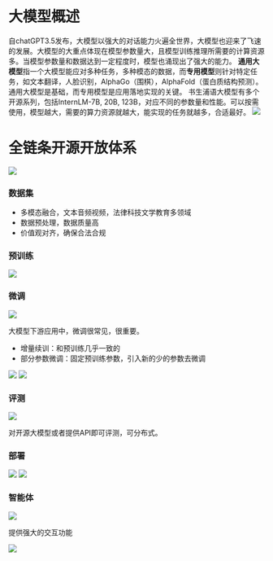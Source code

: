 # 大模型概述
自chatGPT3.5发布，大模型以强大的对话能力火遍全世界，大模型也迎来了飞速的发展。大模型的大重点体现在模型参数量大，且模型训练推理所需要的计算资源多。当模型参数量和数据达到一定程度时，模型也涌现出了强大的能力。
**通用大模型**指一个大模型能应对多种任务，多种模态的数据，而**专用模型**则针对特定任务，如文本翻译，人脸识别，AlphaGo（围棋），AlphaFold（蛋白质结构预测）。通用大模型是基础，而专用模型是应用落地实现的关键。
书生浦语大模型有多个开源系列，包括InternLM-7B, 20B, 123B，对应不同的参数量和性能。可以按需使用，模型越大，需要的算力资源就越大，能实现的任务就越多，合适最好。
![](https://cdn.nlark.com/yuque/0/2024/png/25752238/1704347762214-a44faa8b-e199-4bbe-86e3-f93cf0c6f0df.png?x-oss-process=image%2Fresize%2Cw_750%2Climit_0#averageHue=%23dbe2f3&from=url&id=nWDVK&originHeight=386&originWidth=750&originalType=binary&ratio=1&rotation=0&showTitle=false&status=done&style=none&title=)
# 全链条开源开放体系
![](https://cdn.nlark.com/yuque/0/2024/png/25752238/1704349116425-d2c3d235-19e0-4b1d-853e-96a592bb7cf3.png?x-oss-process=image%2Fresize%2Cw_750%2Climit_0#averageHue=%23d4deef&from=url&id=f4HBW&originHeight=379&originWidth=750&originalType=binary&ratio=1&rotation=0&showTitle=false&status=done&style=none&title=)
### 数据集

- 多模态融合，文本音频视频，法律科技文学教育多领域
- 数据预处理，数据质量高
- 价值观对齐，确保合法合规
### 预训练
![](https://cdn.nlark.com/yuque/0/2024/png/25752238/1704348044848-86b18796-abf3-4201-adf1-be1f81d13025.png?x-oss-process=image%2Fresize%2Cw_750%2Climit_0#averageHue=%23d6dff0&from=url&id=v9J4A&originHeight=416&originWidth=750&originalType=binary&ratio=1&rotation=0&showTitle=false&status=done&style=none&title=)
### 微调
![](https://cdn.nlark.com/yuque/0/2024/png/25752238/1704348122394-ff9d8efb-43c4-4038-a123-c1ec06790abe.png?x-oss-process=image%2Fresize%2Cw_750%2Climit_0#averageHue=%23d3daeb&from=url&id=HUvn5&originHeight=418&originWidth=750&originalType=binary&ratio=1&rotation=0&showTitle=false&status=done&style=none&title=)

大模型下游应用中，微调很常见，很重要。

- 增量续训：和预训练几乎一致的
- 部分参数微调：固定预训练参数，引入新的少的参数去微调

![](https://cdn.nlark.com/yuque/0/2024/png/25752238/1704348150441-6dfdf348-4785-4b13-9a6a-0251be343847.png?x-oss-process=image%2Fresize%2Cw_750%2Climit_0#averageHue=%23d4dcee&from=url&id=mSTb6&originHeight=386&originWidth=750&originalType=binary&ratio=1&rotation=0&showTitle=false&status=done&style=none&title=)
![](https://cdn.nlark.com/yuque/0/2024/png/25752238/1704348245558-98730971-d3f8-445b-b274-5879e3bee61c.png?x-oss-process=image%2Fresize%2Cw_750%2Climit_0#averageHue=%23d7deee&from=url&id=dsrYZ&originHeight=431&originWidth=750&originalType=binary&ratio=1&rotation=0&showTitle=false&status=done&style=none&title=)
### 评测
![](https://cdn.nlark.com/yuque/0/2024/png/25752238/1704348375334-698bd9f9-a869-4902-8694-d5a00f770f7f.png?x-oss-process=image%2Fresize%2Cw_750%2Climit_0#averageHue=%23b8cee4&from=url&id=tZLKO&originHeight=424&originWidth=750&originalType=binary&ratio=1&rotation=0&showTitle=false&status=done&style=none&title=)

对开源大模型或者提供API即可评测，可分布式。

### 部署
![](https://cdn.nlark.com/yuque/0/2024/png/25752238/1704348494427-03138425-d0ea-4f59-9f27-bce7911443d7.png?x-oss-process=image%2Fresize%2Cw_750%2Climit_0#averageHue=%23d4ddee&from=url&id=Em4na&originHeight=379&originWidth=750&originalType=binary&ratio=1&rotation=0&showTitle=false&status=done&style=none&title=)
![](https://cdn.nlark.com/yuque/0/2024/png/25752238/1704348600379-dd512ec2-34c6-4cce-8c37-af41ea5a16e3.png?x-oss-process=image%2Fresize%2Cw_750%2Climit_0#averageHue=%23cdd6e8&from=url&id=ovdab&originHeight=405&originWidth=750&originalType=binary&ratio=1&rotation=0&showTitle=false&status=done&style=none&title=)
### 智能体
![](https://cdn.nlark.com/yuque/0/2024/png/25752238/1704348717620-42f51dce-7582-4cc4-869f-ba2229debdd4.png?x-oss-process=image%2Fresize%2Cw_750%2Climit_0#averageHue=%23d8dfef&from=url&id=xUMRe&originHeight=373&originWidth=750&originalType=binary&ratio=1&rotation=0&showTitle=false&status=done&style=none&title=)

提供强大的交互功能

![](https://cdn.nlark.com/yuque/0/2024/png/25752238/1704348803290-d5d32bd3-fcf0-4394-8317-57f957ee0486.png?x-oss-process=image%2Fresize%2Cw_750%2Climit_0#averageHue=%23d3ddee&from=url&id=zQAW2&originHeight=423&originWidth=750&originalType=binary&ratio=1&rotation=0&showTitle=false&status=done&style=none&title=)
